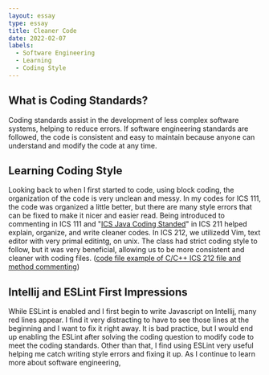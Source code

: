 ```yaml
---
layout: essay
type: essay
title: Cleaner Code
date: 2022-02-07
labels:
  - Software Engineering
  - Learning
  - Coding Style
---
```

## What is Coding Standards?
Coding standards assist in the development of less complex software systems, helping to reduce errors. If software engineering standards are followed, the code is consistent and easy to maintain because anyone can understand and modify the code at any time.

## Learning Coding Style
Looking back to when I first started to code, using block coding, the organization of the code is very unclean and messy. In my codes for ICS 111, the code was organized a little better, but there are many style errors that can be fixed to make it nicer and easier read. Being introduced to commenting in ICS 111 and "<a href="http://courses.ics.hawaii.edu/ics211s21/morea/010.introduction/reading-java-coding-standard.html">ICS Java Coding Standed</a>" in ICS 211 helped explain, organize, and write cleaner codes. In ICS 212, we utilizedd Vim, text editor with very primal editintg, on unix. The class had strict coding style to follow, but it was very beneficial, allowing us to be more consistent and cleaner with coding files. (<a href="https://github.com/Louie808/Louie808.github.io/blob/master/images/ICS212_hw8_code_style.png">code file example of C/C++ ICS 212 file and method commenting</a>)

## Intellij and ESLint First Impressions
While ESLint is enabled and I first begin to write Javascript on Intellij, many red lines appear. I find it very distracting to have to see those lines at the beginning and I want to fix it right away. It is bad practice, but I would end up enabling the ESLint after solving the coding question to modify code to meet the coding standards.
Other than that, I find using ESLint very useful helping me catch writing style errors and fixing it up. As I continue to learn more about software engineering, 
